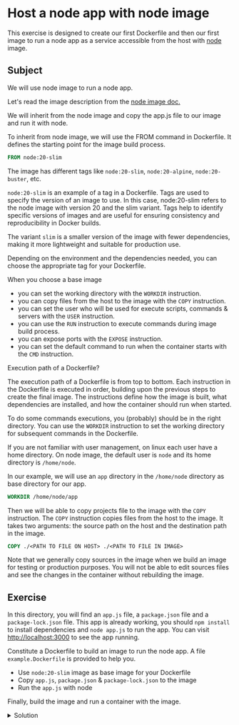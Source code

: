 # Host a node app with node image

This exercise is designed to create our first Dockerfile and then our first image to run a node app as a service accessible from the host with [node](https://hub.docker.com/_/node) image.

## Subject

We will use node image to run a node app.

Let's read the image description from the [node image doc.](https://hub.docker.com/_/node)

We will inherit from the node image and copy the app.js file to our image and run it with node.

To inherit from node image, we will use the FROM command in Dockerfile.
It defines the starting point for the image build process.
    
```Dockerfile
FROM node:20-slim
```

The image has different tags like `node:20-slim`, `node:20-alpine`, `node:20-buster`, etc.

`node:20-slim` is an example of a tag in a Dockerfile. Tags are used to specify the version of an image to use.
In this case, node:20-slim refers to the node image with version 20 and the slim variant.
Tags help to identify specific versions of images and are useful for ensuring consistency and reproducibility in Docker builds.

The variant `slim` is a smaller version of the image with fewer dependencies, making it more lightweight and suitable for production use.

Depending on the environment and the dependencies needed, you can choose the appropriate tag for your Dockerfile.

When you choose a base image
- you can set the working directory with the `WORKDIR` instruction.
- you can copy files from the host to the image with the `COPY` instruction.
- you can set the user who will be used for execute scripts, commands & servers with the `USER` instruction.
- you can use the `RUN` instruction to execute commands during image build process.
- you can expose ports with the `EXPOSE` instruction.
- you can set the default command to run when the container starts with the `CMD` instruction.

Execution path of a Dockerfile?

The execution path of a Dockerfile is from top to bottom.
Each instruction in the Dockerfile is executed in order, building upon the previous steps to create the final image.
The instructions define how the image is built, what dependencies are installed, and how the container should run when started.

To do some commands executions, you (probably) should be in the right directory.
You can use the `WORKDIR` instruction to set the working directory for subsequent commands in the Dockerfile.

If you are not familiar with user management, on linux each user have a home directory.
On node image, the default user is `node` and its home directory is `/home/node`.

In our example, we will use an `app` directory in the `/home/node` directory as base directory for our app.

```Dockerfile
WORKDIR /home/node/app
```

Then we will be able to copy projects file to the image with the `COPY` instruction.
The `COPY` instruction copies files from the host to the image.
It takes two arguments: the source path on the host and the destination path in the image.
```Dockerfile
COPY ./<PATH TO FILE ON HOST> ./<PATH TO FILE IN IMAGE>
```

Note that we generally copy sources in the image when we build an image for testing or production purposes.
You will not be able to edit sources files and see the changes in the container without rebuilding the image.


## Exercise

In this directory, you will find an `app.js` file, a `package.json` file and a `package-lock.json` file.
This app is already working, you should `npm install` to install dependencies and `node app.js` to run the app.
You can visit [http://localhost:3000](http://localhost:3000) to see the app running.

Constitute a Dockerfile to build an image to run the node app. A file `example.Dockerfile` is provided to help you.
- Use `node:20-slim` image as base image for your Dockerfile
- Copy `app.js`, `package.json` & `package-lock.json` to the image
- Run the `app.js` with node

Finally, build the image and run a container with the image.

<details>
  <summary>Solution</summary>

```Dockerfile
FROM node:20-slim

WORKDIR /home/node/app

COPY ./app.js .
COPY package*.json .

RUN npm install --only=production

EXPOSE 3000

CMD ["node", "/home/node/app/app.js"]
```

```shell
docker build . -t my-node-app --no-cache
```

```shell
docker run --rm --init -p 3000:3000 my-node-app
```

Visit [http://localhost:3000](http://localhost:3000) to see the app running.

</details>
